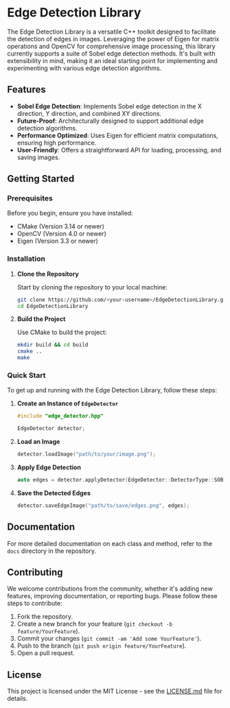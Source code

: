 # Edge Detection Library

The Edge Detection Library is a versatile C++ toolkit designed to facilitate the detection of edges in images. Leveraging the power of Eigen for matrix operations and OpenCV for comprehensive image processing, this library currently supports a suite of Sobel edge detection methods. It's built with extensibility in mind, making it an ideal starting point for implementing and experimenting with various edge detection algorithms.

## Features

- **Sobel Edge Detection**: Implements Sobel edge detection in the X direction, Y direction, and combined XY directions.
- **Future-Proof**: Architecturally designed to support additional edge detection algorithms.
- **Performance Optimized**: Uses Eigen for efficient matrix computations, ensuring high performance.
- **User-Friendly**: Offers a straightforward API for loading, processing, and saving images.

## Getting Started

### Prerequisites

Before you begin, ensure you have installed:

- CMake (Version 3.14 or newer)
- OpenCV (Version 4.0 or newer)
- Eigen (Version 3.3 or newer)

### Installation

1. **Clone the Repository**

   Start by cloning the repository to your local machine:

   ```sh
   git clone https://github.com/<your-username>/EdgeDetectionLibrary.git
   cd EdgeDetectionLibrary
   ```

2. **Build the Project**

   Use CMake to build the project:

   ```sh
   mkdir build && cd build
   cmake ..
   make
   ```

### Quick Start

To get up and running with the Edge Detection Library, follow these steps:

1. **Create an Instance of `EdgeDetector`**

   ```cpp
   #include "edge_detector.hpp"

   EdgeDetector detector;
   ```

2. **Load an Image**

   ```cpp
   detector.loadImage("path/to/your/image.png");
   ```

3. **Apply Edge Detection**

   ```cpp
   auto edges = detector.applyDetector(EdgeDetector::DetectorType::SOBEL);
   ```

4. **Save the Detected Edges**

   ```cpp
   detector.saveEdgeImage("path/to/save/edges.png", edges);
   ```

## Documentation

For more detailed documentation on each class and method, refer to the `docs` directory in the repository.

## Contributing

We welcome contributions from the community, whether it's adding new features, improving documentation, or reporting bugs. Please follow these steps to contribute:

1. Fork the repository.
2. Create a new branch for your feature (`git checkout -b feature/YourFeature`).
3. Commit your changes (`git commit -am 'Add some YourFeature'`).
4. Push to the branch (`git push origin feature/YourFeature`).
5. Open a pull request.

## License

This project is licensed under the MIT License - see the [LICENSE.md](LICENSE.md) file for details.
